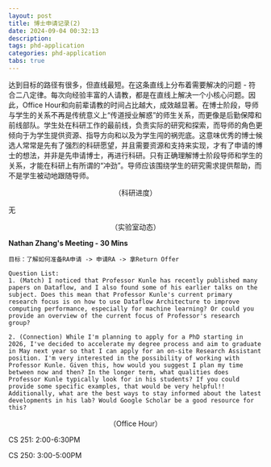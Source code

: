 ```yaml
---
layout: post
title: 博士申请记录(2) 
date: 2024-09-04 00:32:13
description: 
tags: phd-application
categories: phd-application
tabs: true
---
```

达到目标的路径有很多，但直线最短。在这条直线上分布着需要解决的问题 - 符合二八定律。每次向经验丰富的人请教，都是在直线上解决一个小核心问题。因此，Office Hour和向前辈请教的时间占比越大，成效越显著。在博士阶段，导师与学生的关系不再是传统意义上“传道授业解惑”的师生关系，而更像是后勤保障和前线部队。学生处在科研工作的最前线，负责实际的研究和探索，而导师的角色更倾向于为学生提供资源、指导方向和以及为学生闯的祸兜底。这意味优秀的博士候选人常常是先有了强烈的科研愿望，并且需要资源和支持来实现，才有了申请的博士的想法，并非是先申请博士，再进行科研。只有正确理解博士阶段导师和学生的关系，才能在科研上有所谓的“冲劲”。导师应该围绕学生的研究需求提供帮助，而不是学生被动地跟随导师。

<div style="text-align: center;">
    （科研进度）
</div>

无
<div style="text-align: center;">
    （实验室动态）
</div>

**Nathan Zhang's Meeting - 30 Mins**

    目标：了解如何准备RA申请 -> 申请RA -> 拿Return Offer

    Question List:
    1. (Match) I noticed that Professor Kunle has recently published many papers on Dataflow, and I also found some of his earlier talks on the subject. Does this mean that Professor Kunle's current primary research focus is on how to use Dataflow Architecture to improve computing performance, especially for machine learning? Or could you provide an overview of the current focus of Professor's research group?

    2. (Connection) While I'm planning to apply for a PhD starting in 2026, I've decided to accelerate my degree process and aim to graduate in May next year so that I can apply for an on-site Research Assistant position. I'm very interested in the possibility of working with Professor Kunle. Given this, how would you suggest I plan my time between now and then? In the longer term, what qualities does Professor Kunle typically look for in his students? If you could provide some specific examples, that would be very helpful!! Additionally, what are the best ways to stay informed about the latest developments in his lab? Would Google Scholar be a good resource for this?


<div style="text-align: center;">
    （Office Hour）
</div>

CS 251: 2:00-6:30PM

CS 250: 3:00-5:00PM
